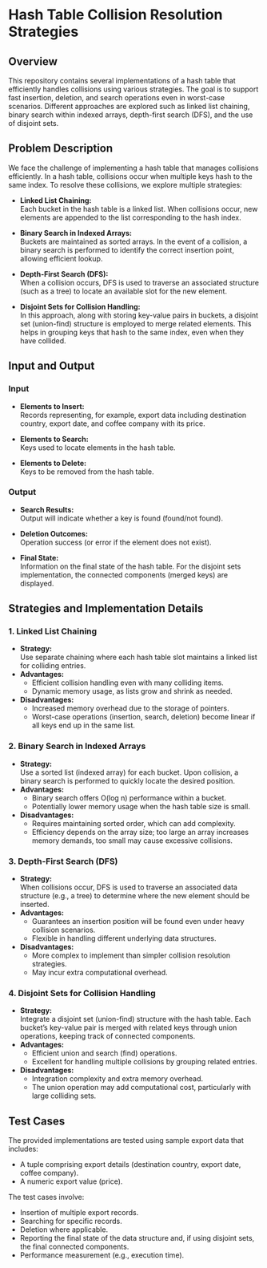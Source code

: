 # Hash Table Collision Resolution Strategies

## Overview
This repository contains several implementations of a hash table that efficiently handles collisions using various strategies. The goal is to support fast insertion, deletion, and search operations even in worst-case scenarios. Different approaches are explored such as linked list chaining, binary search within indexed arrays, depth-first search (DFS), and the use of disjoint sets.

## Problem Description
We face the challenge of implementing a hash table that manages collisions efficiently. In a hash table, collisions occur when multiple keys hash to the same index. To resolve these collisions, we explore multiple strategies:

- **Linked List Chaining:**  
  Each bucket in the hash table is a linked list. When collisions occur, new elements are appended to the list corresponding to the hash index.

- **Binary Search in Indexed Arrays:**  
  Buckets are maintained as sorted arrays. In the event of a collision, a binary search is performed to identify the correct insertion point, allowing efficient lookup.

- **Depth-First Search (DFS):**  
  When a collision occurs, DFS is used to traverse an associated structure (such as a tree) to locate an available slot for the new element.

- **Disjoint Sets for Collision Handling:**  
  In this approach, along with storing key-value pairs in buckets, a disjoint set (union-find) structure is employed to merge related elements. This helps in grouping keys that hash to the same index, even when they have collided.

## Input and Output

### Input
- **Elements to Insert:**  
  Records representing, for example, export data including destination country, export date, and coffee company with its price.
  
- **Elements to Search:**  
  Keys used to locate elements in the hash table.

- **Elements to Delete:**  
  Keys to be removed from the hash table.

### Output
- **Search Results:**  
  Output will indicate whether a key is found (found/not found).
  
- **Deletion Outcomes:**  
  Operation success (or error if the element does not exist).

- **Final State:**  
  Information on the final state of the hash table. For the disjoint sets implementation, the connected components (merged keys) are displayed.

## Strategies and Implementation Details

### 1. Linked List Chaining
- **Strategy:**  
  Use separate chaining where each hash table slot maintains a linked list for colliding entries.
- **Advantages:**  
  - Efficient collision handling even with many colliding items.
  - Dynamic memory usage, as lists grow and shrink as needed.
- **Disadvantages:**  
  - Increased memory overhead due to the storage of pointers.
  - Worst-case operations (insertion, search, deletion) become linear if all keys end up in the same list.

### 2. Binary Search in Indexed Arrays
- **Strategy:**  
  Use a sorted list (indexed array) for each bucket. Upon collision, a binary search is performed to quickly locate the desired position.
- **Advantages:**  
  - Binary search offers O(log n) performance within a bucket.
  - Potentially lower memory usage when the hash table size is small.
- **Disadvantages:**  
  - Requires maintaining sorted order, which can add complexity.
  - Efficiency depends on the array size; too large an array increases memory demands, too small may cause excessive collisions.

### 3. Depth-First Search (DFS)
- **Strategy:**  
  When collisions occur, DFS is used to traverse an associated data structure (e.g., a tree) to determine where the new element should be inserted.
- **Advantages:**  
  - Guarantees an insertion position will be found even under heavy collision scenarios.
  - Flexible in handling different underlying data structures.
- **Disadvantages:**  
  - More complex to implement than simpler collision resolution strategies.
  - May incur extra computational overhead.

### 4. Disjoint Sets for Collision Handling
- **Strategy:**  
  Integrate a disjoint set (union-find) structure with the hash table. Each bucket’s key-value pair is merged with related keys through union operations, keeping track of connected components.
- **Advantages:**  
  - Efficient union and search (find) operations.
  - Excellent for handling multiple collisions by grouping related entries.
- **Disadvantages:**  
  - Integration complexity and extra memory overhead.
  - The union operation may add computational cost, particularly with large colliding sets.

## Test Cases
The provided implementations are tested using sample export data that includes:
- A tuple comprising export details (destination country, export date, coffee company).
- A numeric export value (price).

The test cases involve:
- Insertion of multiple export records.
- Searching for specific records.
- Deletion where applicable.
- Reporting the final state of the data structure and, if using disjoint sets, the final connected components.
- Performance measurement (e.g., execution time).
